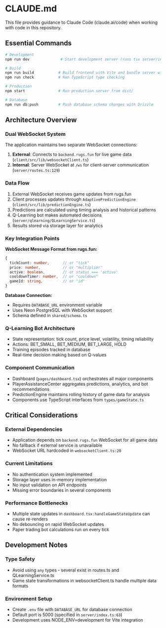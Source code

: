 # CLAUDE.md

This file provides guidance to Claude Code (claude.ai/code) when working with code in this repository.

## Essential Commands

```bash
# Development
npm run dev              # Start development server (runs tsx server/index.ts)

# Build
npm run build           # Build frontend with Vite and bundle server with esbuild
npm run check           # Run TypeScript type checking

# Production
npm start               # Run production server from dist/

# Database
npm run db:push         # Push database schema changes with Drizzle
```

## Architecture Overview

### Dual WebSocket System
The application maintains two separate WebSocket connections:
1. **External**: Connects to `backend.rugs.fun` for live game data (`client/src/lib/websocketClient.ts`)
2. **Internal**: Server WebSocket at `/ws` for client-server communication (`server/routes.ts:129`)

### Data Flow
1. External WebSocket receives game updates from rugs.fun
2. Client processes updates through `AdaptivePredictionEngine` (`client/src/lib/predictionEngine.ts`)
3. Predictions are calculated using timing analysis and historical patterns
4. Q-Learning bot makes automated decisions (`server/qlearning/QLearningService.ts`)
5. Results stored via storage layer for analytics

### Key Integration Points

**WebSocket Message Format from rugs.fun:**
```typescript
{
  tickCount: number,      // or "tick"
  price: number,          // or "multiplier"
  active: boolean,        // or status === 'active'
  cooldownTimer: number,  // or "cooldown"
  gameId: string,         // or "id"
}
```

**Database Connection:**
- Requires `DATABASE_URL` environment variable
- Uses Neon PostgreSQL with WebSocket support
- Schema defined in `shared/schema.ts`

### Q-Learning Bot Architecture
- State representation: tick count, price level, volatility, timing reliability
- Actions: BET_SMALL, BET_MEDIUM, BET_LARGE, HOLD
- Training episodes tracked in database
- Real-time decision making based on Q-values

### Component Communication
- Dashboard (`pages/dashboard.tsx`) orchestrates all major components
- PlayerAssistanceCenter aggregates predictions, analytics, and bot recommendations
- PredictionEngine maintains rolling history of game data for analysis
- Components use TypeScript interfaces from `types/gameState.ts`

## Critical Considerations

### External Dependencies
- Application depends on `backend.rugs.fun` WebSocket for all game data
- No fallback if external service is unavailable
- WebSocket URL hardcoded in `websocketClient.ts:20`

### Current Limitations
- No authentication system implemented
- Storage layer uses in-memory implementation
- No input validation on API endpoints
- Missing error boundaries in several components

### Performance Bottlenecks
- Multiple state updates in `dashboard.tsx:handleGameStateUpdate` can cause re-renders
- No debouncing on rapid WebSocket updates
- Paper trading bot calculations run on every tick

## Development Notes

### Type Safety
- Avoid using `any` types - several exist in routes.ts and QLearningService.ts
- Game state transformations in websocketClient.ts handle multiple data formats

### Environment Setup
- Create `.env` file with `DATABASE_URL` for database connection
- Default port is 5000 (specified in `server/index.ts:63`)
- Development uses NODE_ENV=development for Vite integration